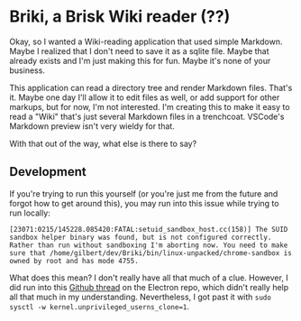 # Briki, a Brisk Wiki reader (??)

Okay, so I wanted a Wiki-reading application that used simple Markdown. Maybe I realized that I don't need to save it as a sqlite file. Maybe that already exists and I'm just making this for fun. Maybe it's none of your business.

This application can read a directory tree and render Markdown files. That's it. Maybe one day I'll allow it to edit files as well, or add support for other markups, but for now, I'm not interested. I'm creating this to make it easy to read a "Wiki" that's just several Markdown files in a trenchcoat. VSCode's Markdown preview isn't very wieldy for that.

With that out of the way, what else is there to say?

## Development

If you're trying to run this yourself (or you're just me from the future and forgot how to get around this), you may run into this issue while trying to run locally:
```
[23071:0215/145228.085420:FATAL:setuid_sandbox_host.cc(158)] The SUID sandbox helper binary was found, but is not configured correctly. Rather than run without sandboxing I'm aborting now. You need to make sure that /home/gilbert/dev/Briki/bin/linux-unpacked/chrome-sandbox is owned by root and has mode 4755.
```

What does this mean? I don't really have all that much of a clue. However, I did run into this [Github thread](https://github.com/electron/electron/issues/17972) on the Electron repo, which didn't really help all that much in my understanding. Nevertheless, I got past it with `sudo sysctl -w kernel.unprivileged_userns_clone=1`.